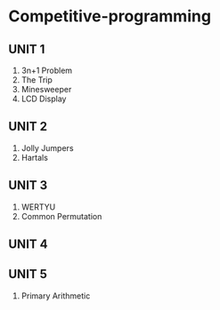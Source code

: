 # Competitive-programming
## UNIT 1
1. 3n+1 Problem 
2. The Trip
3. Minesweeper
4. LCD Display
## UNIT 2 
1. Jolly Jumpers
2. Hartals
## UNIT 3
1. WERTYU
2. Common Permutation
## UNIT 4
## UNIT 5
1. Primary Arithmetic 

